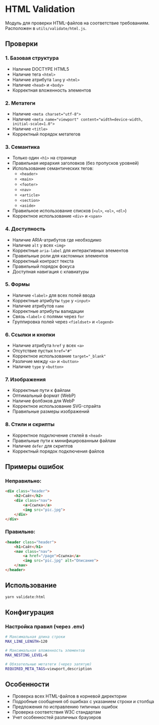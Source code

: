 # HTML Validation

Модуль для проверки HTML-файлов на соответствие требованиям. Расположен в `utils/validate/html.js`.

## Проверки

### 1. Базовая структура
- Наличие DOCTYPE HTML5
- Наличие тега `<html>`
- Наличие атрибута `lang` у `<html>`
- Наличие `<head>` и `<body>`
- Корректная вложенность элементов

### 2. Метатеги
- Наличие `<meta charset="utf-8">`
- Наличие `<meta name="viewport" content="width=device-width, initial-scale=1.0">`
- Наличие `<title>`
- Корректный порядок метатегов

### 3. Семантика
- Только один `<h1>` на странице
- Правильная иерархия заголовков (без пропусков уровней)
- Использование семантических тегов:
  - `<header>`
  - `<main>`
  - `<footer>`
  - `<nav>`
  - `<article>`
  - `<section>`
  - `<aside>`
- Правильное использование списков (`<ul>`, `<ol>`, `<dl>`)
- Корректное использование `<div>` и `<span>`

### 4. Доступность
- Наличие ARIA-атрибутов где необходимо
- Наличие `alt` у всех `<img>`
- Корректные `aria-label` для интерактивных элементов
- Правильные роли для кастомных элементов
- Корректный контраст текста
- Правильный порядок фокуса
- Доступная навигация с клавиатуры

### 5. Формы
- Наличие `<label>` для всех полей ввода
- Корректные атрибуты `type` у `<input>`
- Наличие атрибутов `name`
- Корректные атрибуты валидации
- Связь `<label>` с полями через `for`
- Группировка полей через `<fieldset>` и `<legend>`

### 6. Ссылки и кнопки
- Наличие атрибута `href` у всех `<a>`
- Отсутствие пустых `href="#"`
- Корректное использование `target="_blank"`
- Различие между `<a>` и `<button>`
- Наличие `type` у `<button>`

### 7. Изображения
- Корректные пути к файлам
- Оптимальный формат (WebP)
- Наличие фолбэков для WebP
- Корректное использование SVG-спрайта
- Правильные размеры изображений

### 8. Стили и скрипты
- Корректное подключение стилей в `<head>`
- Правильные пути к минифицированным файлам
- Наличие `defer` для скриптов
- Корректный порядок подключения файлов

## Примеры ошибок

### Неправильно:
```html
<div class="header">
    <h2>Сайт</h2>
    <div class="nav">
        <a>Ссылка</a>
        <img src="pic.jpg">
    </div>
</div>
```

### Правильно:
```html
<header class="header">
    <h1>Сайт</h1>
    <nav class="nav">
        <a href="/page">Ссылка</a>
        <img src="pic.jpg" alt="Описание">
    </nav>
</header>
```

## Использование

```bash
yarn validate:html
```

## Конфигурация

### Настройка правил (через .env)
```bash
# Максимальная длина строки
MAX_LINE_LENGTH=120

# Максимальная вложенность элементов
MAX_NESTING_LEVEL=6

# Обязательные метатеги (через запятую)
REQUIRED_META_TAGS=viewport,description
```

## Особенности
- Проверка всех HTML-файлов в корневой директории
- Подробные сообщения об ошибках с указанием строки и столбца
- Предложения по исправлению типичных ошибок
- Проверка соответствия W3C стандартам
- Учет особенностей различных браузеров 